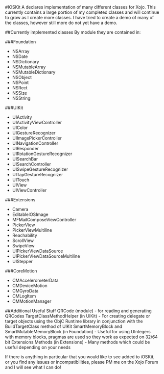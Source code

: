 #IOSKit
A declares implementation of many different classes for Xojo.  This currently contains a large portion of my completed classes and will continue to grow as I create more classes.  I have tried to create a demo of many of the classes, however still more do not yet have a demo.

##Currently implemented classes 
By module they are contained in:

###Foundation
* NSArray
* NSDate
* NSDictionary
* NSMutableArray
* NSMutableDictionary
* NSObject
* NSPoint
* NSRect
* NSSize
* NSString

###UIKit
* UIActivity
* UIActivityViewController
* UIColor
* UIGestureRecognizer
* UIImagePickerController
* UINavigationController
* UIResponder
* UIRotationGestureRecognizer
* UISearchBar
* UISearchController
* UISwipeGestureRecognizer
* UITapGestureRecognizer
* UITouch
* UIView
* UIViewController

###Extensions
* Camera
* EditableIOSImage
* MFMailComposeViewController
* PickerView
* PickerViewMultiline
* Reachability
* ScrollView 
* SwipeView
* UIPickerViewDataSource
* UIPickerViewDataSourceMultiline
* UIStepper

###CoreMotion
* CMAccelerometerData
* CMDeviceMotion
* CMGyroData
* CMLogItem
* CMMotionManager

##Additional Useful Stuff
QRCode (module) - for reading and generating QRCodes
TargetClassMethodHelper (in UIKit) - For creating delegate or target objects using the ObjC Runtime library in conjunction with the BuildTargetClass method of UIKit
SmartMemoryBlock and SmartMutableMemoryBlock (in Foundation) - Useful for using UIntegers with memory blocks, pragmas are used so they work as expected on 32/64 bit
Extensions Methods (in Extensions) - Many methods which could be useful depending on your needs


If there is anything in particular that you would like to see added to iOSKit, or you find any issues or incompatibilities, please PM me on the Xojo Forum and I will see what I can do!

